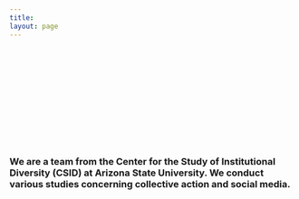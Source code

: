```yaml
---
title: 
layout: page
---
```


<br><br>
<br><br>
<br><br>
<br><br>
<br><br>


### We are a team from the Center for the Study of Institutional Diversity (CSID) at Arizona State University. We conduct various studies concerning collective action and social media.




<script type="text/javascript" src="https://ajax.googleapis.com/ajax/libs/jquery/1.7.2/jquery.min.js"></script>
<script type="text/javascript" src="assets/javascript/jquery.backstretch.min.js"></script>
<script type="text/javascript" src="assets/javascript/application.js"></script>
